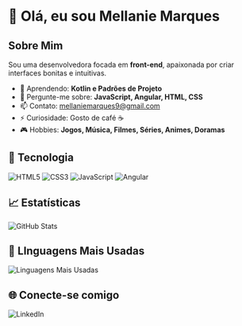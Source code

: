 # 👋 Olá, eu sou Mellanie Marques

## Sobre Mim
Sou uma desenvolvedora focada em **front-end**, apaixonada por criar interfaces bonitas e intuitivas.

- 🌱 Aprendendo: **Kotlin e Padrões de Projeto**
- 💬 Pergunte-me sobre: **JavaScript, Angular, HTML, CSS**
- 📫 Contato: [mellaniemarques9@gmail.com](mellaniemarques9@gmail.com)
- ⚡ Curiosidade: Gosto de café ☕
- 🎮 Hobbies: **Jogos, Música, Filmes, Séries, Animes, Doramas**

## 🚀 Tecnologia
![HTML5](https://img.shields.io/badge/-HTML5-E34F26?style=flat&logo=html5&logoColor=white)
![CSS3](https://img.shields.io/badge/-CSS3-1572B6?style=flat&logo=css3&logoColor=white)
![JavaScript](https://img.shields.io/badge/-JavaScript-F7DF1E?style=flat&logo=javascript&logoColor=black)
![Angular](https://img.shields.io/badge/-Angular-F7DF1E?style=flat&logo=angular&logoColor=black)

## 📈 Estatísticas
![GitHub Stats](https://github-readme-stats.vercel.app/api?username=Mellanie-Marques&show_icons=true&theme=radical)

## 💾 LInguagens Mais Usadas
![Linguagens Mais Usadas](https://github-readme-stats.vercel.app/api/top-langs/?username=Mellanie-Marques&layout=compact&theme=radical)


## 🌐 Conecte-se comigo
![LinkedIn](https://www.linkedin.com/in/mellanie-marques-a78b67223/)
